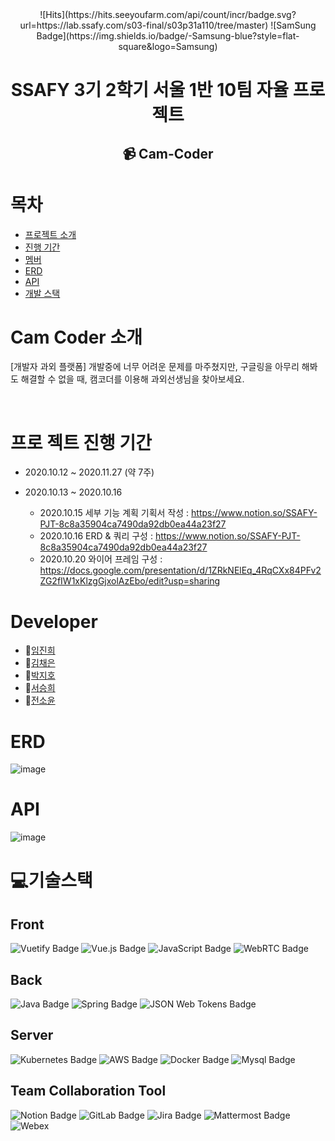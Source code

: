 <div align=center>
![Hits](https://hits.seeyoufarm.com/api/count/incr/badge.svg?url=https://lab.ssafy.com/s03-final/s03p31a110/tree/master)
![SamSung Badge](https://img.shields.io/badge/-Samsung-blue?style=flat-square&logo=Samsung) <br>

# SSAFY 3기 2학기 서울 1반 10팀 자율 프로젝트
## 📹 Cam-Coder

</div>

# 목차
- [프로젝트 소개](#cam-coder-소개)
- [진행 기간](#프로-젝트-진행-기간)
- [멤버](#Developer)
- [ERD](#ERD)
- [API](#API) 
- [개발 스택](#기술스택)


# Cam Coder 소개
[개발자 과외 플랫폼]
개발중에 너무 어려운 문제를 마주쳤지만, 구글링을 아무리 해봐도 해결할 수 없을 때, 
캠코더를 이용해 과외선생님을 찾아보세요.

<br>


# 프로 젝트 진행 기간
- 2020.10.12 ~ 2020.11.27 (약 7주)

- 2020.10.13 ~ 2020.10.16
    - 2020.10.15 세부 기능 계획
    기획서 작성 : https://www.notion.so/SSAFY-PJT-8c8a35904ca7490da92db0ea44a23f27
    - 2020.10.16 ERD & 쿼리
    구성 : https://www.notion.so/SSAFY-PJT-8c8a35904ca7490da92db0ea44a23f27
    - 2020.10.20 와이어 프레임
    구성 : https://docs.google.com/presentation/d/1ZRkNElEq_4RqCXx84PFv2ZG2fIW1xKlzgGjxolAzEbo/edit?usp=sharing


# Developer

- 🙋[임진희](https://lab.ssafy.com/jinhee6340)
- 🙆[김채은](https://lab.ssafy.com/fairy037)
- 🧑[박지호](https://lab.ssafy.com/wlgh325)
- 🙎[서승희](https://lab.ssafy.com/pucca94)
- 💁️[전소윤](https://lab.ssafy.com/twoposition)


# ERD 
![image](https://user-images.githubusercontent.com/50106311/96872564-c19ba480-14ae-11eb-994b-dfb4969d5e86.png)

# API
![image](https://user-images.githubusercontent.com/50106311/96872899-2ce57680-14af-11eb-8561-fb05ed1855c1.png)


# 💻기술스택

## Front
![Vuetify Badge](https://img.shields.io/badge/-Vuetify-black?style=flat-square&logo=Vuetify)
![Vue.js Badge](https://img.shields.io/badge/-Vue.js-green?style=flat-square&logo=Vue.js)
![JavaScript Badge](https://img.shields.io/badge/-JavaScript-yellow?style=flat-square&logo=JavaScript)
![WebRTC Badge](https://img.shields.io/badge/-WebRTC-important?style=flat-square&logo=WebRTC)

## Back
![Java Badge](https://img.shields.io/badge/-Java-orange?style=flat-square&logo=Java)
![Spring Badge](https://img.shields.io/badge/-SpringBoot3.0.6-brightgreen?style=flat-square&logo=Spring)
![JSON Web Tokens Badge](https://img.shields.io/badge/-JWT-black?style=flat-square&logo=Json-Web-Tokens)

## Server
![Kubernetes Badge](https://img.shields.io/badge/-Kubernetes-black?style=flat-square&logo=Kubernetes)
![AWS Badge](https://img.shields.io/badge/-aws-blue?style=flat-square&logo=Amazon-AWS)
![Docker Badge](https://img.shields.io/badge/-Docker-lightblue?style=flat-square&logo=Docker)
![Mysql Badge](https://img.shields.io/badge/-Mysql-9cf?style=flat-square&logo=Mysql)

## Team Collaboration Tool
![Notion Badge](https://img.shields.io/badge/-Notion-informational?style=flat-square&logo=Notion)
![GitLab Badge](https://img.shields.io/badge/-GitLab-black?style=flat-square&logo=GitLab)
![Jira Badge](https://img.shields.io/badge/-Jira-lightgray?style=flat-square&logo=Jira)
![Mattermost Badge](https://img.shields.io/badge/-Mattermost-blue?style=flat-square&logo=Mattermost)
![Webex](https://img.shields.io/badge/-Webex-blueviolet?style=flat-square)

<br>